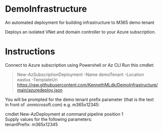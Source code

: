 # DemoInfrastructure
An automated deployment for building infrastructure to M365 demo tenant

Deploys an isolated VNet and domain controller to your Azure subscription.

# Instructions
Connect to Azure subscription using Powershell or Az CLI
Run this cmdlet:

> New-AzSubscriptionDeployment -Name demoTenant -Location eastus -TemplateUri https://raw.githubusercontent.com/KennethMLdk/DemoInfrastructure/main/azuredeploy.json

You will be prompted for the demo tenant prefix parameter (that is the text in front of .onmicrosoft.com) e.g. m365x12345:

cmdlet New-AzDeployment at command pipeline position 1 <br>
Supply values for the following parameters:<br>
tenantPrefix: m365x12345
